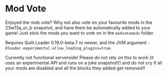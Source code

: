 # Mod Vote
Enjoyed the mob vote? Why not also vote on your favourite mods in the 23w13a_or_b snapshot, and have them be automatically added to your game! Just stick the mods you want to vote on in the `modvotemods` folder.

Requires Quilt Loader 0.19.0-beta.7 or newer, and the JVM argument `-Dloader.experimental.allow_loading_plugins=true`.

Currently not functional serverside! Please do not rely on this to work (it uses an experimental API and runs on a joke snapshot!!) and do not cry if all your mods are disabled and all the blocks they added get removed!!